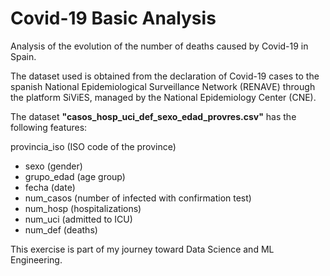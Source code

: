 # Covid-19 Basic Analysis

Analysis of the evolution of the number of deaths caused by Covid-19 in Spain.

The dataset used is obtained from the declaration of Covid-19 cases to the spanish National Epidemiological Surveillance Network (RENAVE) through the platform SiViES, managed by the National Epidemiology Center (CNE).

The dataset **"casos_hosp_uci_def_sexo_edad_provres.csv"** has the following features:

provincia_iso (ISO code of the province)

- sexo (gender)
- grupo_edad (age group)
- fecha (date)
- num_casos (number of infected with confirmation test)
- num_hosp (hospitalizations)
- num_uci (admitted to ICU)
- num_def (deaths)

This exercise is part of my journey toward Data Science and ML Engineering.